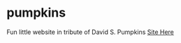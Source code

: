 # pumpkins
Fun little website in tribute of David S. Pumpkins
[Site Here](http://paulbradley.codes/pumpkins)
